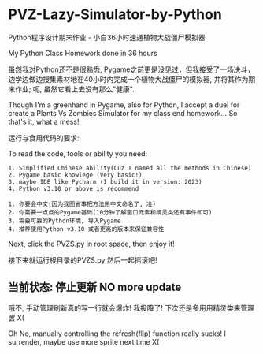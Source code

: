 # PVZ-Lazy-Simulator-by-Python

Python程序设计期末作业 - 小白36小时速通植物大战僵尸模拟器

My Python Class Homework done in 36 hours

虽然我对Python还不是很熟悉, Pygame之前更是没见过，但我接受了一场决斗，边学边做边搜集素材地在40小时内完成一个植物大战僵尸的模拟器, 并将其作为期末作业; 呃, 虽然它看上去没有那么"健康".

Though I'm a greenhand in Pygame, also for Python, I accept a duel for create a Plants Vs Zombies Simulator for my class end homework...
So that's it, what a mess!


运行与食用代码的要求:

To read the code, tools or ability you need:
 
    1. Simplified Chinese ability(Cuz I named all the methods in Chinese)
    2. Pygame basic knowlege (Very basic!)
    3. maybe IDE like Pycharm (I build it in version: 2023)
    4. Python v3.10 or above is recommend
    
    1. 你要会中文(因为我图省事把方法用中文命名了, 凎)
    2. 你需要一点点的Pygame基础(10分钟了解窗口元素和精灵类还有事件即可)
    3. 需要可靠的Python环境, 导入Pygame
    4. 推荐使用Python v3.10 或者更高的版本来保证兼容性

Next, click the PVZS.py in root space, then enjoy it!

接下来就运行根目录的PVZS.py 然后一起摇滚吧!


当前状态: 停止更新 NO more update 
---

哦不, 手动管理刷新真的写一行就会爆炸! 我投降了! 下次还是多用用精灵类来管理罢 X(

Oh No, manually controlling the refresh(flip) function really sucks! I surrender, maybe use more sprite next time X(
